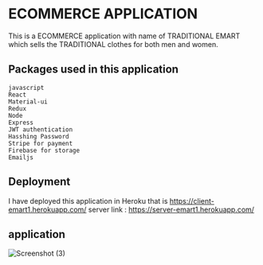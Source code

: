 # ECOMMERCE APPLICATION
This is a ECOMMERCE application with name of TRADITIONAL EMART which sells the TRADITIONAL clothes for both men and women.

## Packages used in this application
    javascript
    React
    Material-ui
    Redux
    Node
    Express
    JWT authentication
    Hasshing Password
    Stripe for payment
    Firebase for storage
    Emailjs


## Deployment
I have deployed this application in Heroku that is https://client-emart1.herokuapp.com/
server link : https://server-emart1.herokuapp.com/

## application
   ![Screenshot (3)](https://user-images.githubusercontent.com/56761765/179349164-0237578a-8fdd-4de4-bce1-bea8faa33f5c.png)


